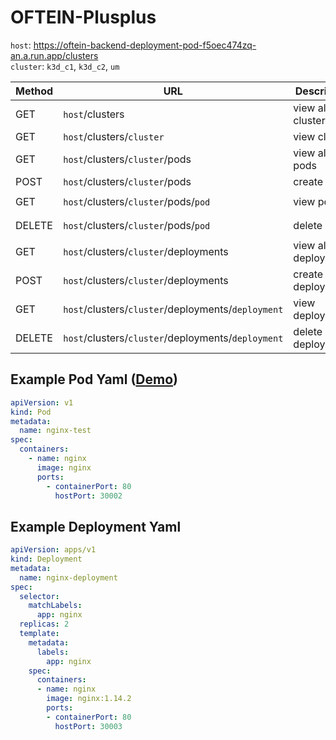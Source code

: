 # OFTEIN-Plusplus

`host`: https://oftein-backend-deployment-pod-f5oec474zq-an.a.run.app/clusters <br>
`cluster`: `k3d_c1`, `k3d_c2`, `um`

Method | URL | Description | Payload | Params | Example
--- | --- | --- | --- | --- | ---
GET | `host`/clusters | view all clusters | - | - | [/clusters](https://oftein-backend-deployment-pod-f5oec474zq-an.a.run.app/clusters)
GET | `host`/clusters/`cluster` | view cluster | - | `cluster` | [/clusters/`k3d_c1`](https://oftein-backend-deployment-pod-f5oec474zq-an.a.run.app/clusters/k3d_c1)
GET | `host`/clusters/`cluster`/pods | view all pods | - | `cluster` | [/clusters/`k3d_c1`/pods](https://oftein-backend-deployment-pod-f5oec474zq-an.a.run.app/clusters/k3d_c1/pods)
POST | `host`/clusters/`cluster`/pods | create a pod | `yaml` | `cluster` | [Postman](https://www.getpostman.com/collections/5772c6fec899640b516f)
GET | `host`/clusters/`cluster`/pods/`pod` | view pod | - | `cluster`<br>`pod` | [/clusters/`k3d_c1`/pods/`nginx-test`](https://oftein-backend-deployment-pod-f5oec474zq-an.a.run.app/clusters/k3d_c1/pods/nginx-test)
DELETE | `host`/clusters/`cluster`/pods/`pod` | delete pod | - | `cluster`<br>`pod` | [Postman](https://www.getpostman.com/collections/5772c6fec899640b516f)
GET | `host`/clusters/`cluster`/deployments | view all deployments | - | `cluster` | [/clusters/`k3d_c1`/deployments](https://oftein-backend-deployment-pod-f5oec474zq-an.a.run.app/clusters/k3d_c1/deployments)
POST | `host`/clusters/`cluster`/deployments | create a deployment | `yaml` | `cluster` | [Postman](https://www.getpostman.com/collections/5772c6fec899640b516f)
GET | `host`/clusters/`cluster`/deployments/`deployment` | view deployment | - | `cluster`<br>`deployment` | [/clusters/`k3d_c1`/deployments/`nginx-deployment`](https://oftein-backend-deployment-pod-f5oec474zq-an.a.run.app/clusters/k3d_c1/deployments/nginx-deployments)
DELETE | `host`/clusters/`cluster`/deployments/`deployment` | delete deployment | - | `cluster`<br>`deployment` | [Postman](https://www.getpostman.com/collections/5772c6fec899640b516f)

## Example Pod Yaml ([Demo](http://149.28.140.108:30002/))
```yaml
apiVersion: v1
kind: Pod
metadata:
  name: nginx-test
spec:
  containers:
    - name: nginx
      image: nginx
      ports:
        - containerPort: 80
          hostPort: 30002
```

## Example Deployment Yaml
```yaml
apiVersion: apps/v1
kind: Deployment
metadata:
  name: nginx-deployment
spec:
  selector:
    matchLabels:
      app: nginx
  replicas: 2
  template:
    metadata:
      labels:
        app: nginx
    spec:
      containers:
      - name: nginx
        image: nginx:1.14.2
        ports:
        - containerPort: 80
          hostPort: 30003
```